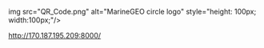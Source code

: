 img src="QR_Code.png" alt="MarineGEO circle logo" style="height: 100px; width:100px;"/>

http://170.187.195.209:8000/
